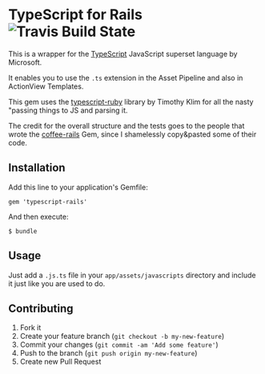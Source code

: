 # TypeScript for Rails ![Travis Build State](https://travis-ci.org/klaustopher/typescript-rails.png)

This is a wrapper for the [TypeScript](http://www.typescriptlang.org/) JavaScript superset language by Microsoft.

It enables you to use the `.ts` extension in the Asset Pipeline and also in ActionView Templates.

This gem uses the [typescript-ruby](https://github.com/TimothyKlim/typescript-ruby) library by Timothy Klim for all the nasty "passing things to JS and parsing it. 

The credit for the overall structure and the tests goes to the people that wrote the [coffee-rails](https://github.com/rails/coffee-rails) Gem, since I shamelessly copy&pasted some of their code.

## Installation

Add this line to your application's Gemfile:

    gem 'typescript-rails'

And then execute:

    $ bundle

## Usage

Just add a `.js.ts` file in your `app/assets/javascripts` directory and include it just like you are used to do.

## Contributing

1. Fork it
2. Create your feature branch (`git checkout -b my-new-feature`)
3. Commit your changes (`git commit -am 'Add some feature'`)
4. Push to the branch (`git push origin my-new-feature`)
5. Create new Pull Request
